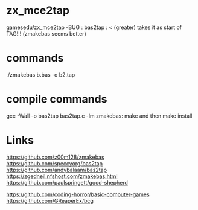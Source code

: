 # zx_mce2tap
gamesedu/zx_mce2tap
-BUG : bas2tap : < (greater) takes it as start of TAG!!! (zmakebas seems better)


# commands
./zmakebas b.bas -o b2.tap


# compile commands
gcc -Wall -o bas2tap bas2tap.c -lm
zmakebas: make and then make install











# Links
https://github.com/z00m128/zmakebas
https://github.com/speccyorg/bas2tap
https://github.com/andybalaam/bas2tap
https://zgedneil.nfshost.com/zmakebas.html
https://github.com/paulspringett/good-shepherd

https://github.com/coding-horror/basic-computer-games
https://github.com/GReaperEx/bcg
